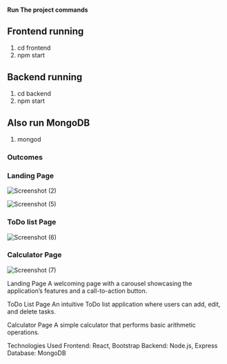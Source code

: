 #### Run The project commands ###


## Frontend running 
1. cd frontend
2. npm start

## Backend running 
1. cd backend
2. npm start

## Also run MongoDB
1. mongod

### Outcomes
<h3>Landing Page</h3>

![Screenshot (2)](https://github.com/user-attachments/assets/63ff83c5-3595-4d78-8f1f-abbde0d57e24)

![Screenshot (5)](https://github.com/user-attachments/assets/f66e0f25-d877-4ce4-94fd-3953eb2354d6)

<h3>ToDo list Page</h3>

![Screenshot (6)](https://github.com/user-attachments/assets/f89dc552-6dde-44ec-b8c4-df8b7df7b360)

<h3>Calculator Page</h3>

![Screenshot (7)](https://github.com/user-attachments/assets/fa680007-7712-41c1-8d72-04724cb1bd36)




Landing Page
A welcoming page with a carousel showcasing the application’s features and a call-to-action button.



ToDo List Page
An intuitive ToDo list application where users can add, edit, and delete tasks.



Calculator Page
A simple calculator that performs basic arithmetic operations.



Technologies Used
Frontend: React, Bootstrap
Backend: Node.js, Express
Database: MongoDB
